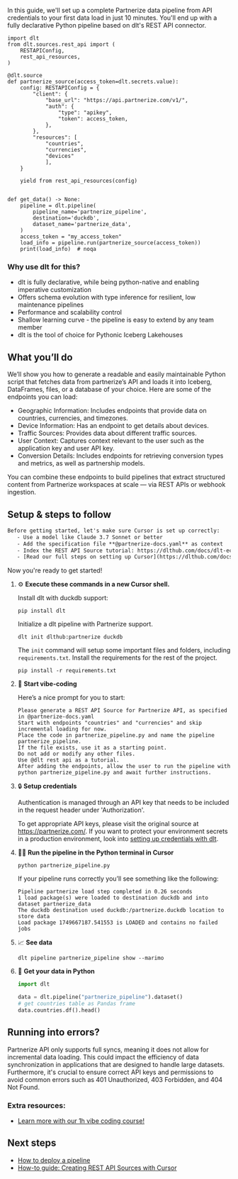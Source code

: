In this guide, we'll set up a complete Partnerize data pipeline from API credentials to your first data load in just 10 minutes. You'll end up with a fully declarative Python pipeline based on dlt's REST API connector.

```python-outcome
import dlt
from dlt.sources.rest_api import (
    RESTAPIConfig,
    rest_api_resources,
)

@dlt.source
def partnerize_source(access_token=dlt.secrets.value):
    config: RESTAPIConfig = {
        "client": {
            "base_url": "https://api.partnerize.com/v1/",
            "auth": {
                "type": "apikey",
                "token": access_token,
            },
        },
        "resources": [
            "countries",
            "currencies",
            "devices"
            ],
    }

    yield from rest_api_resources(config)


def get_data() -> None:
    pipeline = dlt.pipeline(
        pipeline_name='partnerize_pipeline',
        destination='duckdb',
        dataset_name='partnerize_data', 
    )
    access_token = "my_access_token"
    load_info = pipeline.run(partnerize_source(access_token))
    print(load_info)  # noqa
```

### Why use dlt for this?

- dlt is fully declarative, while being python-native and enabling imperative customization
- Offers schema evolution with type inference for resilient, low maintenance pipelines
- Performance and scalability control
- Shallow learning curve - the pipeline is easy to extend by any team member
- dlt is the tool of choice for Pythonic Iceberg Lakehouses

## What you’ll do

We’ll show you how to generate a readable and easily maintainable Python script that fetches data from partnerize’s API and loads it into Iceberg, DataFrames, files, or a database of your choice. Here are some of the endpoints you can load:

- Geographic Information: Includes endpoints that provide data on countries, currencies, and timezones.
- Device Information: Has an endpoint to get details about devices.
- Traffic Sources: Provides data about different traffic sources.
- User Context: Captures context relevant to the user such as the application key and user API key.
- Conversion Details: Includes endpoints for retrieving conversion types and metrics, as well as partnership models.

You can combine these endpoints to build pipelines that extract structured content from Partnerize workspaces at scale — via REST APIs or webhook ingestion.

## Setup & steps to follow

```default
Before getting started, let's make sure Cursor is set up correctly:
   - Use a model like Claude 3.7 Sonnet or better
   - Add the specification file **@partnerize-docs.yaml** as context
   - Index the REST API Source tutorial: https://dlthub.com/docs/dlt-ecosystem/verified-sources/rest_api/ and add it to context as **@dlt rest api**
   - [Read our full steps on setting up Cursor](https://dlthub.com/docs/dlt-ecosystem/llm-tooling/cursor-restapi#23-configuring-cursor-with-documentation)
```

Now you're ready to get started! 

1. ⚙️ **Execute these commands in a new Cursor shell.**
    
    Install dlt with duckdb support:
    ```shell
    pip install dlt
    ```

    Initialize a dlt pipeline with Partnerize support.
    ```shell
    dlt init dlthub:partnerize duckdb
    ```

    The `init` command will setup some important files and folders, including `requirements.txt`. Install the requirements for the rest of the project.
    ```shell
    pip install -r requirements.txt
    ```
    
2. 🤠 **Start vibe-coding**
    
    Here’s a nice prompt for you to start: 
    
    ```prompt
    Please generate a REST API Source for Partnerize API, as specified in @partnerize-docs.yaml 
    Start with endpoints "countries" and "currencies" and skip incremental loading for now. 
    Place the code in partnerize_pipeline.py and name the pipeline partnerize_pipeline. 
    If the file exists, use it as a starting point. 
    Do not add or modify any other files. 
    Use @dlt rest api as a tutorial. 
    After adding the endpoints, allow the user to run the pipeline with python partnerize_pipeline.py and await further instructions.
    ```

    
3. 🔒 **Setup credentials** 
    
    Authentication is managed through an API key that needs to be included in the request header under 'Authorization'.
    
    To get appropriate API keys, please visit the original source at https://partnerize.com/.
    If you want to protect your environment secrets in a production environment, look into [setting up credentials with dlt](https://dlthub.com/docs/walkthroughs/add_credentials).
    
4. 🏃‍♀️ **Run the pipeline in the Python terminal in Cursor**
    
    ```shell
    python partnerize_pipeline.py
    ```
    
    If your pipeline runs correctly you’ll see something like the following:
    
    ```shell
    Pipeline partnerize load step completed in 0.26 seconds
    1 load package(s) were loaded to destination duckdb and into dataset partnerize_data
    The duckdb destination used duckdb:/partnerize.duckdb location to store data
    Load package 1749667187.541553 is LOADED and contains no failed jobs
    ```
    
5. 📈 **See data**
    
    ```shell
    dlt pipeline partnerize_pipeline show --marimo
    ```
    
6. 🐍 **Get your data in Python**
    
    ```python
    import dlt

   data = dlt.pipeline("partnerize_pipeline").dataset()
   # get countries table as Pandas frame
   data.countries.df().head()
    ```

## Running into errors?

Partnerize API only supports full syncs, meaning it does not allow for incremental data loading. This could impact the efficiency of data synchronization in applications that are designed to handle large datasets. Furthermore, it's crucial to ensure correct API keys and permissions to avoid common errors such as 401 Unauthorized, 403 Forbidden, and 404 Not Found.

### Extra resources:

- [Learn more with our 1h vibe coding course!](https://www.youtube.com/watch?v=GGid70rnJuM)

## Next steps

- [How to deploy a pipeline](https://dlthub.com/docs/walkthroughs/deploy-a-pipeline)
- [How-to guide: Creating REST API Sources with Cursor](https://dlthub.com/docs/dlt-ecosystem/llm-tooling/cursor-restapi)